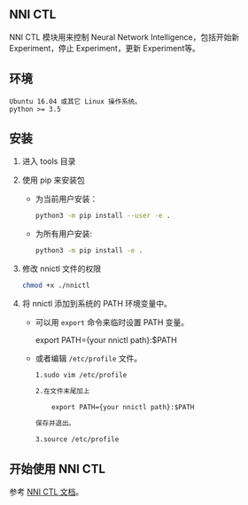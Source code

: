 ## NNI CTL

NNI CTL 模块用来控制 Neural Network Intelligence，包括开始新 Experiment，停止 Experiment，更新 Experiment等。

## 环境

    Ubuntu 16.04 或其它 Linux 操作系统。
    python >= 3.5
    

## 安装

1. 进入 tools 目录

2. 使用 pip 来安装包
    
    - 为当前用户安装：
        
        ```bash
        python3 -m pip install --user -e .
        ```
    
    - 为所有用户安装:
        
        ```bash
        python3 -m pip install -e .
        ```

3. 修改 nnictl 文件的权限
    
    ```bash
    chmod +x ./nnictl
    ```

4. 将 nnictl 添加到系统的 PATH 环境变量中。
    
    - 可以用 `export` 命令来临时设置 PATH 变量。
        
        export PATH={your nnictl path}:$PATH
    
    - 或者编辑 `/etc/profile` 文件。
        
        ```txt
        1.sudo vim /etc/profile
        
        2.在文件末尾加上
        
            export PATH={your nnictl path}:$PATH
        
        保存并退出。
        
        3.source /etc/profile
        ```

## 开始使用 NNI CTL

参考 [NNI CTL 文档](../docs/zh_CN/NNICTLDOC.md)。